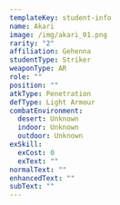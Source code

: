 ```yaml
---
templateKey: student-info
name: Akari
image: /img/akari_01.png
rarity: "2"
affiliation: Gehenna
studentType: Striker
weaponType: AR
role: ""
position: ""
atkType: Penetration
defType: Light Armour
combatEnvironment:
  desert: Unknown
  indoor: Unknown
  outdoor: Unknown
exSkill:
  exCost: 0
  exText: ""
normalText: ""
enhancedText: ""
subText: ""
---
```

